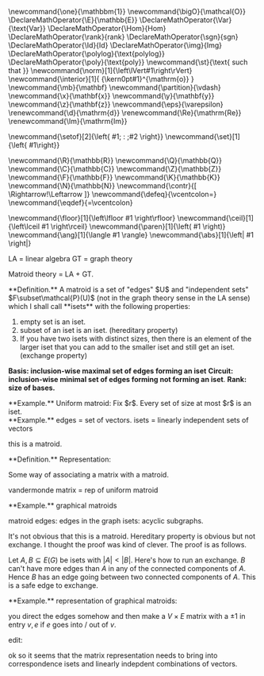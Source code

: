 \newcommand{\one}{\mathbbm{1}}
\newcommand{\bigO}{\mathcal{O}}
\DeclareMathOperator{\E}{\mathbb{E}}
\DeclareMathOperator{\Var}{\text{Var}}
\DeclareMathOperator{\Hom}{Hom}
\DeclareMathOperator{\rank}{rank}
\DeclareMathOperator{\sgn}{sgn}
\DeclareMathOperator{\Id}{Id}
\DeclareMathOperator{\img}{Img}
\DeclareMathOperator{\polylog}{\text{polylog}}
\DeclareMathOperator{\poly}{\text{poly}}
\newcommand{\st}{\text{ such that }}
\newcommand{\norm}[1]{\left\lVert#1\right\rVert}
\newcommand{\interior}[1]{ {\kern0pt#1}^{\mathrm{o}} }
\newcommand{\mb}{\mathbf}
\newcommand{\partition}{\vdash}
\newcommand{\x}{\mathbf{x}}
\newcommand{\y}{\mathbf{y}}
\newcommand{\z}{\mathbf{z}}
\newcommand{\eps}{\varepsilon}
\renewcommand{\d}{\mathrm{d}}
\renewcommand{\Re}{\mathrm{Re}}
\renewcommand{\Im}{\mathrm{Im}}

\newcommand{\setof}[2]{\left\{ #1\; : \;#2 \right\}}
\newcommand{\set}[1]{\left\{ #1\right\}}

\newcommand{\R}{\mathbb{R}}
\newcommand{\Q}{\mathbb{Q}}
\newcommand{\C}{\mathbb{C}}
\newcommand{\Z}{\mathbb{Z}}
\newcommand{\F}{\mathbb{F}}
\newcommand{\K}{\mathbb{K}}
\newcommand{\N}{\mathbb{N}}
\newcommand{\contr}{\[ \Rightarrow\!\Leftarrow \]}
\newcommand{\defeq}{\vcentcolon=}
\newcommand{\eqdef}{=\vcentcolon}

\newcommand{\floor}[1]{\left\lfloor #1 \right\rfloor}
\newcommand{\ceil}[1]{\left\lceil #1 \right\rceil}
\newcommand{\paren}[1]{\left( #1 \right)}
\newcommand{\ang}[1]{\langle #1 \rangle}
\newcommand{\abs}[1]{\left| #1 \right|}


LA = linear algebra
GT = graph theory

Matroid theory = LA + GT.

<div class="defn envbox">**Definition.**
A matroid is a set of "edges" $U$ and "independent sets"
$F\subset\mathcal{P}(U)$ (not in the graph theory sense in the LA
sense) which I shall call **isets** with the following
properties:

1. empty set is an iset.
2. subset of an iset is an iset. (hereditary property)
3. If you have two isets with distinct sizes, then there is an
   element of the larger iset that you can add to the smaller
   iset and still get an iset. (exchange property)

**Basis: inclusion-wise maximal set of edges forming an iset** 
**Circuit: inclusion-wise minimal set of edges forming not
forming an iset**.
**Rank: size of bases.**

</div>

<div class="ex envbox">**Example.**
Uniform matroid: 
Fix $r$.
Every set of size at most $r$ is an iset.
</div>

<div class="ex envbox">**Example.**
edges = set of vectors.
isets = linearly independent sets of vectors

this is a matroid.
</div>

<div class="defn envbox">**Definition.**
Representation: 

Some way of associating a matrix with a matroid.

vandermonde matrix = rep of uniform matroid

</div>

<div class="ex envbox">**Example.**
graphical matroids

matroid edges: edges in the graph
isets: acyclic subgraphs.

It's not obvious that this is a matroid. 
Hereditary property is obvious but not exchange.
I thought the proof was
kind of clever. 
The proof is as follows.

Let $A,B \subseteq E(G)$ be isets with $|A|< |B|$.
Here's how to run an exchange.
$B$ can't have more edges than $A$ in any of the connected
components of $A$. Hence $B$ has an edge going between two
connected components of $A$. This is a safe edge to exchange.

</div>

<div class="ex envbox">**Example.**
representation of graphical matroids:

you direct the edges somehow and then make a $V\times E$ matrix
with a $\pm 1$ in entry  $v,e$ if $e$ goes into / out of $v$.


edit:

ok so it seems that the matrix representation needs to bring into
correspondence isets and linearly indepdent combinations of
vectors.

</div>

